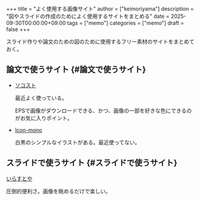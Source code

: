 +++
title = "よく使用する画像サイト"
author = ["keimoriyama"]
description = "図やスライドの作成のためによく使用するサイトをまとめる"
date = 2025-09-30T00:00:00+09:00
tags = ["memo"]
categories = ["memo"]
draft = false
+++

スライド作りや論文のための図のために使用するフリー素材のサイトをまとめておく。


## 論文で使うサイト {#論文で使うサイト}

-   [ソコスト](https://soco-st.com)

    最近よく使っている。

    EPSで画像がダウンロードできる、かつ、画像の一部を好きな色にできるのがお気に入りポイント。

<!--listend-->

-   [Icon-mono](https://icooon-mono.com/)

    白黒のシンプルなイラストがある。最近使ってない。


## スライドで使うサイト {#スライドで使うサイト}

[いらすとや](https://www.irasutoya.com)

圧倒的便利さ。画像を眺めるだけで楽しい。
